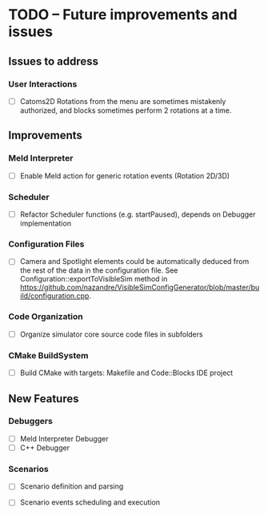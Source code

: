 # TODO – Future improvements and issues

## Issues to address

### User Interactions 
- [ ] Catoms2D Rotations from the menu are sometimes mistakenly authorized, and blocks sometimes perform 2 rotations at a time.

## Improvements

### Meld Interpreter
- [ ] Enable Meld action for generic rotation events (Rotation 2D/3D)

### Scheduler
- [ ] Refactor Scheduler functions (e.g. startPaused), depends on Debugger implementation

### Configuration Files
- [ ] Camera and Spotlight elements could be automatically deduced from the rest of the data in the configuration file. See Configuration::exportToVisibleSim method in https://github.com/nazandre/VisibleSimConfigGenerator/blob/master/build/configuration.cpp.

### Code Organization
- [ ] Organize simulator core source code files in subfolders

### CMake BuildSystem
- [ ] Build CMake with targets: Makefile and Code::Blocks IDE project

## New Features

### Debuggers
- [ ] Meld Interpreter Debugger
- [ ] C++ Debugger

### Scenarios
- [ ] Scenario definition and parsing
- [ ] Scenario events scheduling and execution

